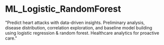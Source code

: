 # ML_Logistic_RandomForest
 "Predict heart attacks with data-driven insights. Preliminary analysis, disease distribution, correlation exploration, and baseline model building using logistic regression &amp; random forest. Healthcare analytics for proactive care."
